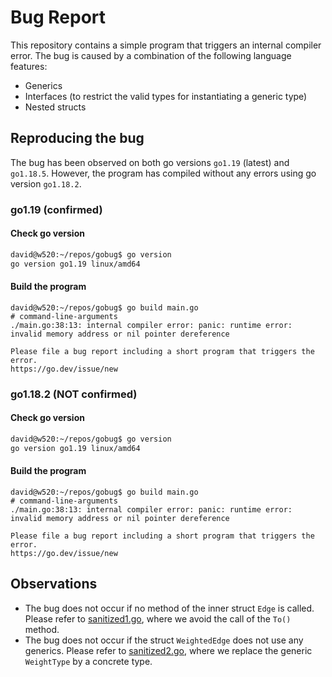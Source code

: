 # Bug Report

This repository contains a simple program that triggers an internal compiler error.
The bug is caused by a combination of the following language features:

- Generics
- Interfaces (to restrict the valid types for instantiating a generic type)
- Nested structs

## Reproducing the bug

The bug has been observed on both go versions `go1.19` (latest) and `go1.18.5`.
However, the program has compiled without any errors using go version `go1.18.2`.

### go1.19 (confirmed)

#### Check go version

```bash
david@w520:~/repos/gobug$ go version
go version go1.19 linux/amd64
```

#### Build the program

```
david@w520:~/repos/gobug$ go build main.go
# command-line-arguments
./main.go:38:13: internal compiler error: panic: runtime error: invalid memory address or nil pointer dereference

Please file a bug report including a short program that triggers the error.
https://go.dev/issue/new
```

### go1.18.2 (NOT confirmed)

#### Check go version

```bash
david@w520:~/repos/gobug$ go version
go version go1.19 linux/amd64
```

#### Build the program

```
david@w520:~/repos/gobug$ go build main.go
# command-line-arguments
./main.go:38:13: internal compiler error: panic: runtime error: invalid memory address or nil pointer dereference

Please file a bug report including a short program that triggers the error.
https://go.dev/issue/new
```

## Observations

- The bug does not occur if no method of the inner struct `Edge` is called. Please refer to [sanitized1.go](sanitized1/sanitized1.go), where we avoid the call of the `To()` method.
- The bug does not occur if the struct `WeightedEdge` does not use any generics. Please refer to [sanitized2.go](sanitized2/sanitized2.go), where we replace the generic `WeightType` by a concrete type.

